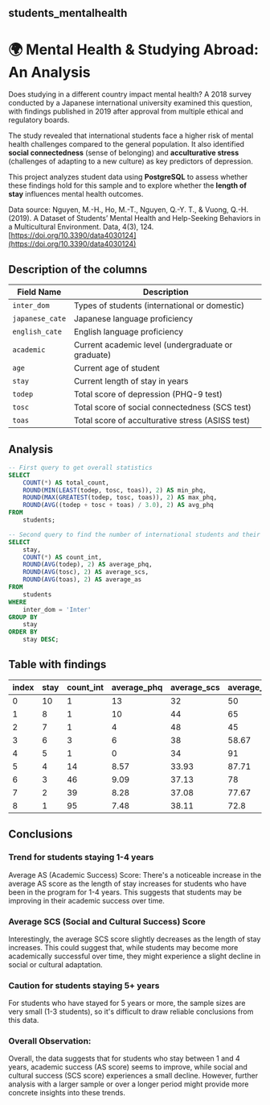 ## students_mentalhealth
# 🌍 Mental Health & Studying Abroad: An Analysis  

Does studying in a different country impact mental health? A 2018 survey conducted by a Japanese international university examined this question, with findings published in 2019 after approval from multiple ethical and regulatory boards.  

The study revealed that international students face a higher risk of mental health challenges compared to the general population. It also identified **social connectedness** (sense of belonging) and **acculturative stress** (challenges of adapting to a new culture) as key predictors of depression.  

This project analyzes student data using **PostgreSQL** to assess whether these findings hold for this sample and to explore whether the **length of stay** influences mental health outcomes.  

Data source: Nguyen, M.-H., Ho, M.-T., Nguyen, Q.-Y. T., & Vuong, Q.-H. (2019). A Dataset of Students’ Mental Health and Help-Seeking Behaviors in a Multicultural Environment. Data, 4(3), 124. [https://doi.org/10.3390/data4030124](https://doi.org/10.3390/data4030124)

## Description of the columns

| **Field Name**    | **Description**                                         |
|-------------------|---------------------------------------------------------|
| `inter_dom`       | Types of students (international or domestic)           |
| `japanese_cate`   | Japanese language proficiency                           |
| `english_cate`    | English language proficiency                            |
| `academic`        | Current academic level (undergraduate or graduate)      |
| `age`             | Current age of student                                  |
| `stay`            | Current length of stay in years                         |
| `todep`           | Total score of depression (PHQ-9 test)                  |
| `tosc`            | Total score of social connectedness (SCS test)          |
| `toas`            | Total score of acculturative stress (ASISS test)        |


## Analysis
```sql
-- First query to get overall statistics
SELECT 
    COUNT(*) AS total_count,
    ROUND(MIN(LEAST(todep, tosc, toas)), 2) AS min_phq, 
    ROUND(MAX(GREATEST(todep, tosc, toas)), 2) AS max_phq, 
    ROUND(AVG((todep + tosc + toas) / 3.0), 2) AS avg_phq
FROM 
    students;

-- Second query to find the number of international students and their average scores by length of stay, in descending order of length of stay
SELECT 
    stay, 
    COUNT(*) AS count_int,
    ROUND(AVG(todep), 2) AS average_phq, 
    ROUND(AVG(tosc), 2) AS average_scs, 
    ROUND(AVG(toas), 2) AS average_as
FROM 
    students
WHERE 
    inter_dom = 'Inter'
GROUP BY 
    stay
ORDER BY 
    stay DESC;
```

## Table with findings

| index | stay | count_int | average_phq | average_scs | average_as |
|-------|------|-----------|-------------|-------------|------------|
| 0     | 10   | 1         | 13          | 32          | 50         |
| 1     | 8    | 1         | 10          | 44          | 65         |
| 2     | 7    | 1         | 4           | 48          | 45         |
| 3     | 6    | 3         | 6           | 38          | 58.67      |
| 4     | 5    | 1         | 0           | 34          | 91         |
| 5     | 4    | 14        | 8.57        | 33.93       | 87.71      |
| 6     | 3    | 46        | 9.09        | 37.13       | 78         |
| 7     | 2    | 39        | 8.28        | 37.08       | 77.67      |
| 8     | 1    | 95        | 7.48        | 38.11       | 72.8       |

## Conclusions

### Trend for students staying 1-4 years
Average AS (Academic Success) Score: There's a noticeable increase in the average AS score as the length of stay increases for students who have been in the program for 1-4 years. This suggests that students may be improving in their academic success over time.

### Average SCS (Social and Cultural Success) Score
Interestingly, the average SCS score slightly decreases as the length of stay increases. This could suggest that, while students may become more academically successful over time, they might experience a slight decline in social or cultural adaptation.

### Caution for students staying 5+ years
For students who have stayed for 5 years or more, the sample sizes are very small (1-3 students), so it's difficult to draw reliable conclusions from this data.

### Overall Observation:
Overall, the data suggests that for students who stay between 1 and 4 years, academic success (AS score) seems to improve, while social and cultural success (SCS score) experiences a small decline. However, further analysis with a larger sample or over a longer period might provide more concrete insights into these trends.


